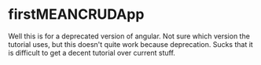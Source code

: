 # firstMEANCRUDApp

Well this is for a deprecated version of angular. Not sure which version the tutorial uses, but this doesn't quite work because deprecation. Sucks that it is difficult to get a decent tutorial over current stuff.
